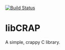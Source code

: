 [![Build Status][travis-ci-badge]][travis-ci-page]

# libCRAP

A simple, crappy C library.

<!-- links -->

[travis-ci-badge]: https://travis-ci.org/valeth/libcrap.svg?branch=master
[travis-ci-page]: https://travis-ci.org/valeth/libcrap
